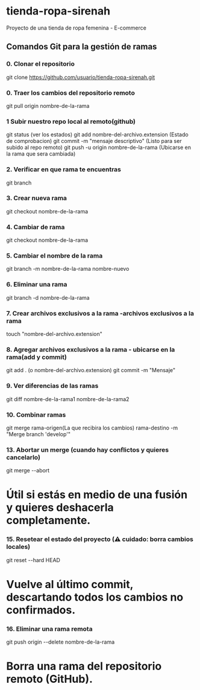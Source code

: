 # tienda-ropa-sirenah
Proyecto de una tienda de ropa femenina - E-commerce

## Comandos Git para la gestión de ramas


### 0. Clonar el repositorio
git clone https://github.com/usuario/tienda-ropa-sirenah.git

### 0. Traer los cambios del repositorio remoto
git pull origin nombre-de-la-rama

### 1 Subir nuestro repo local al remoto(github)
git status (ver los estados)
git add nombre-del-archivo.extension (Estado de comprobacion)
git commit -m "mensaje descriptivo" (Listo para ser subido al repo remoto)
git push -u origin nombre-de-la-rama (Ubicarse en la rama que sera cambiada)


### 2. Verificar en que rama te encuentras
git branch

### 3. Crear nueva rama
git checkout nombre-de-la-rama

### 4. Cambiar de rama
git checkout nombre-de-la-rama

### 5. Cambiar el nombre de la rama
git branch -m nombre-de-la-rama nombre-nuevo

### 6. Eliminar una rama
git branch -d nombre-de-la-rama

### 7. Crear archivos exclusivos a la rama -archivos exclusivos a la rama
touch "nombre-del-archivo.extension"

### 8. Agregar archivos exclusivos a la rama - ubicarse en la rama(add y commit)
git add . (o nombre-del-archivo.extension)
git commit -m "Mensaje"

### 9. Ver diferencias de las ramas
git diff nombre-de-la-rama1 nombre-de-la-rama2

### 10. Combinar ramas
git merge rama-origen(La que recibira los cambios) rama-destino -m "Merge branch 'develop'"

### 13. Abortar un merge (cuando hay conflictos y quieres cancelarlo)
git merge --abort
# Útil si estás en medio de una fusión y quieres deshacerla completamente.

### 15. Resetear el estado del proyecto (⚠️ cuidado: borra cambios locales)
git reset --hard HEAD
# Vuelve al último commit, descartando todos los cambios no confirmados.

### 16. Eliminar una rama remota
git push origin --delete nombre-de-la-rama
# Borra una rama del repositorio remoto (GitHub).